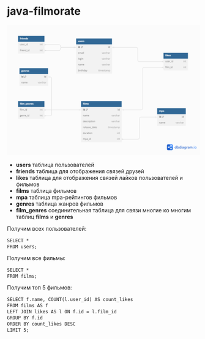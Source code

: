 # java-filmorate
![ER-diagram](ER-diagram.png)

- **users** таблица пользователей
- **friends** таблица для отображения связей друзей 
- **likes** таблица для отображения связей лайков пользователей и фильмов
- **films** таблица фильмов 
- **mpa** таблица mpa-рейтингов фильмов 
- **genres** таблица жанров фильмов
- **film_genres** соединительная таблица для связи многие ко многим таблиц **films** и **genres**

Получим всех пользователей:
```
SELECT *  
FROM users;
```

Получим все фильмы:
```
SELECT *  
FROM films;
```

Получим топ 5 фильмов:
```
SELECT f.name, COUNT(l.user_id) AS count_likes
FROM films AS f
LEFT JOIN likes AS l ON f.id = l.film_id
GROUP BY f.id
ORDER BY count_likes DESC
LIMIT 5;
```
